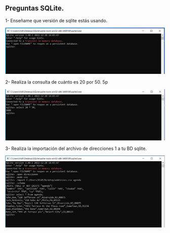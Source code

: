 ## Preguntas SQLite.

1- Enseñame que versión de sqlite estás usando.

![VersionSQLite](/Examen%201/Imagenes/VersionSQLite.JPG)

2- Realiza la consulta de cuánto es 20 por 50. 5p

![Multiplicacion](/Examen%201/Imagenes/MultiplicacionSQLite.JPG)

3- Realiza la importación del archivo de direcciones 1 a tu BD sqlite.

![Importacioncsv](/Examen%201/Imagenes/importacioncsvSQLite.JPG)